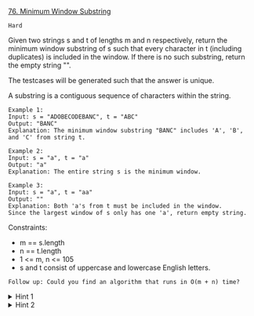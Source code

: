 [76. Minimum Window Substring](https://leetcode.com/problems/minimum-window-substring/)

`Hard`

Given two strings s and t of lengths m and n respectively, return the minimum window substring of s such that every character in t (including duplicates) is included in the window. If there is no such substring, return the empty string "".

The testcases will be generated such that the answer is unique.

A substring is a contiguous sequence of characters within the string.

```
Example 1:
Input: s = "ADOBECODEBANC", t = "ABC"
Output: "BANC"
Explanation: The minimum window substring "BANC" includes 'A', 'B', and 'C' from string t.

Example 2:
Input: s = "a", t = "a"
Output: "a"
Explanation: The entire string s is the minimum window.

Example 3:
Input: s = "a", t = "aa"
Output: ""
Explanation: Both 'a's from t must be included in the window.
Since the largest window of s only has one 'a', return empty string.
```

Constraints:

- m == s.length
- n == t.length
- 1 <= m, n <= 105
- s and t consist of uppercase and lowercase English letters.


`Follow up: Could you find an algorithm that runs in O(m + n) time?`

<details>
<summary>Hint 1</summary>

Use two pointers to create a window of letters in S, which would have all the characters from T.
</details>

<details>
<summary>Hint 2</summary>

Since you have to find the minimum window in S which has all the characters from T, you need to expand and contract the window using the two pointers and keep checking the window for all the characters. This approach is also called Sliding Window Approach.

```
L ------------------------ R , Suppose this is the window that contains all characters of T 
                          
        L----------------- R , this is the contracted window. We found a smaller window that still contains all the characters in T

When the window is no longer valid, start expanding again using the right pointer.
```
</details>